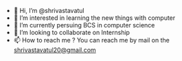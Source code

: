 - 👋 Hi, I’m @shrivastavatul
- 👀 I’m interested in learning the new things with computer
- 🌱 I’m currently persuing BCS in computer science
- 💞️ I’m looking to collaborate on Internship
- 📫 How to reach me ? You can reach me by mail on the shrivastavatul20@gmail.com

<!---
shrivastavatul/shrivastavatul is a ✨ special ✨ repository because its `README.md` (this file) appears on your GitHub profile.
You can click the Preview link to take a look at your changes.
--->
